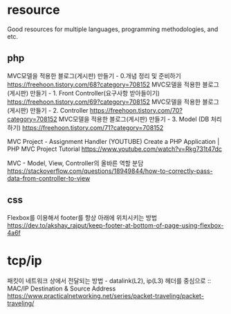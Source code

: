 # resource
Good resources for multiple languages, programming methodologies, and etc.

## php
MVC모델을 적용한 블로그(게시판) 만들기 - 0.개념 정리 및 준비하기
  https://freehoon.tistory.com/68?category=708152
MVC모델을 적용한 블로그(게시판) 만들기 - 1. Front Controller(요구사항 받아들이기)
  https://freehoon.tistory.com/69?category=708152
MVC모델을 적용한 블로그(게시판) 만들기 - 2. Controller 
  https://freehoon.tistory.com/70?category=708152
MVC모델을 적용한 블로그(게시판) 만들기 - 3. Model (DB 처리 하기) 
  https://freehoon.tistory.com/71?category=708152

MVC Project - Assignment Handler (YOUTUBE)
Create a PHP Application | PHP MVC Project Tutorial
https://www.youtube.com/watch?v=Rkg731t47dc

MVC - Model, View, Controller의 올바른 역할 분담
https://stackoverflow.com/questions/18949844/how-to-correctly-pass-data-from-controller-to-view

## css
Flexbox를 이용해서 footer를 항상 아래에 위치시키는 방법
https://dev.to/akshay_rajput/keep-footer-at-bottom-of-page-using-flexbox-4a6f

# tcp/ip
패킷이 네트워크 상에서 전달되는 방법 - datalink(L2), ip(L3) 헤더를 중심으로
:: MAC/IP Destination & Source Address
https://www.practicalnetworking.net/series/packet-traveling/packet-traveling/
